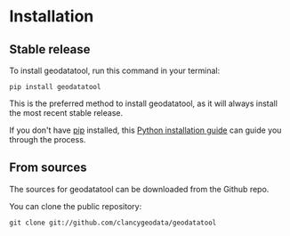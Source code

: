 # Installation

## Stable release

To install geodatatool, run this command in your terminal:

```
pip install geodatatool
```

This is the preferred method to install geodatatool, as it will always install the most recent stable release.

If you don't have [pip](https://pip.pypa.io) installed, this [Python installation guide](http://docs.python-guide.org/en/latest/starting/installation/) can guide you through the process.

## From sources

The sources for geodatatool can be downloaded from the Github repo.

You can clone the public repository:

```
git clone git://github.com/clancygeodata/geodatatool
```
